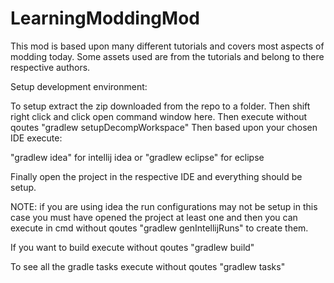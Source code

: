 LearningModdingMod
==================

This mod is based upon many different tutorials and covers most aspects of modding today.
Some assets used are from the tutorials and belong to there respective authors.

Setup development environment:

To setup extract the zip downloaded from the repo to a folder.
Then shift right click and click open command window here.
Then execute without qoutes "gradlew setupDecompWorkspace" 
Then based upon your chosen IDE execute:

"gradlew idea" for intellij idea
or
"gradlew eclipse" for eclipse

Finally open the project in the respective IDE and everything should be setup.

NOTE: if you are using idea the run configurations may not be setup in this case you must have opened the project
at least one and then you can execute in cmd without qoutes "gradlew genIntellijRuns" to create them.

If you want to build execute without qoutes "gradlew build"

To see all the gradle tasks execute without qoutes "gradlew tasks"
